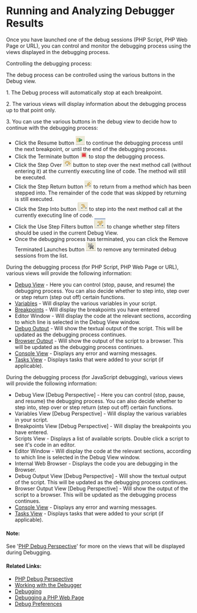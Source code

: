 # Running and Analyzing Debugger Results

<!--context:analyzing_debugger_results-->

Once you have launched one of the debug sessions (PHP Script, PHP Web Page or URL), you can control and monitor the debugging process using the views displayed in the debugging process.

Controlling the debugging process:

The debug process can be controlled using the various buttons in the Debug view.

1\. The Debug process will automatically stop at each breakpoint.

2\. The various views will display information about the debugging process up to that point only.

3\. You can use the various buttons in the debug view to decide how to continue with the debugging process:

 * Click the Resume button ![resume_icon.png](images/resume_icon.png "resume_icon.png")  to continue the debugging process until the next breakpoint, or until the end of the debugging process.
 * Click the Terminate button ![terminate_debug_icojn.png](images/terminate_debug_icojn.png "terminate_debug_icojn.png") to stop the debugging process.
 * Click the Step Over ![step_over_icon.png](images/step_over_icon.png "step_over_icon.png") button to step over the next method call (without entering it) at the currently executing line of code. The method will still be executed.
 * Click the Step Return button ![step_return.png](images/step_return.png "step_return.png")  to return from a method which has been stepped into. The remainder of the code that was skipped by returning is still executed.
 * Click the Step Into button ![step_into_icon.png](images/step_into_icon.png "step_into_icon.png") to step into the next method call at the currently executing line of code.
 * Click the Use Step Filters button ![use_step_filters_icon.png](images/use_step_filters_icon.png "use_step_filters_icon.png") to change whether step filters should be used in the current Debug View.
 * Once the debugging process has terminated, you can click the Remove Terminated Launches button ![remove_terminated_launches_icon.png](images/remove_terminated_launches_icon.png "remove_terminated_launches_icon.png") to remove any terminated debug sessions from the list.

During the debugging process (for PHP Script, PHP Web Page or URL), various views will provide the following information:

 * [Debug View](../../032-reference/008-php_perspectives_and_views/016-php_debug_perspective/008-debug_view.md)  - Here you can control (stop, pause, and resume) the debugging process. You can also decide whether to step into, step over or step return (step out off) certain functions.
 * [Variables](../../032-reference/008-php_perspectives_and_views/016-php_debug_perspective/016-variables_view.md) - Will display the various variables in your script.
 * [Breakpoints](../../032-reference/008-php_perspectives_and_views/016-php_debug_perspective/024-breakpoints_view.md) - Will display the breakpoints you have entered
 * Editor Window - Will display the code at the relevant sections, according to which line is selected in the Debug View window.
 * [Debug Output](../../032-reference/008-php_perspectives_and_views/016-php_debug_perspective/048-debug_output_view.md) - Will show the textual output of the script. This will be updated as the debugging process continues.
 * [Browser Output](../../032-reference/008-php_perspectives_and_views/016-php_debug_perspective/056-browser_output_view.md) - Will show the output of the script to a browser. This will be updated as the debugging process continues.
 * [Console View](PLUGINS_ROOT/org.eclipse.jdt.doc.user/reference/views/console/ref-console_view.htm) - Displays any error and warning messages.
 * [Tasks View](PLUGINS_ROOT/org.eclipse.platform.doc.user/concepts/ctskview.htm) - Displays tasks that were added to your script (if applicable).

During the debugging process (for JavaScript debugging), various views will provide the following information:

 * Debug View [Debug Perspective]  - Here you can control (stop, pause, and resume) the debugging process. You can also decide whether to step into, step over or step return (step out off) certain functions.
 * Variables View [Debug Perspective] - Will display the various variables in your script.
 * Breakpoints View [Debug Perspective] - Will display the breakpoints you have entered.
 * Scripts View - Displays a list of available scripts. Double click a script to see it's code in an editor.
 * Editor Window - Will display the code at the relevant sections, according to which line is selected in the Debug View window.
 * Internal Web Browser - Displays the code you are debugging in the Browser.
 * Debug Output View [Debug Perspective] - Will show the textual output of the script. This will be updated as the debugging process continues.
 * Browser Output View [Debug Perspective] - Will show the output of the script to a browser. This will be updated as the debugging process continues.
 * [Console View](PLUGINS_ROOT/org.eclipse.jdt.doc.user/reference/views/console/ref-console_view.htm) - Displays any error and warning messages.
 * [Tasks View](PLUGINS_ROOT/org.eclipse.platform.doc.user/concepts/ctskview.htm) - Displays tasks that were added to your script (if applicable).

<!--note-start-->

#### Note:

See '[PHP Debug Perspective](../../032-reference/008-php_perspectives_and_views/016-php_debug_perspective/000-index.md)' for more on the views that will be displayed during Debugging.

<!--note-end-->

<!--links-start-->

#### Related Links:

 * [PHP Debug Perspective](../../032-reference/008-php_perspectives_and_views/016-php_debug_perspective/000-index.md)
 * [Working with the Debugger](../../008-getting_started/016-basic_tutorial/024-working_with_the_debugger.md)
 * [Debugging](000-index.md)
 * [Debugging a PHP Web Page](032-debugging_a_php_web_page.md)
 * [Debug Preferences](../../032-reference/032-preferences/032-debug/000-index.md)

<!--links-end-->
